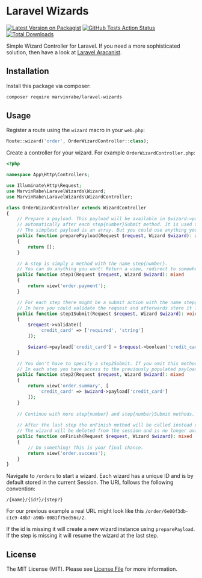 # Laravel Wizards

[![Latest Version on Packagist](https://img.shields.io/packagist/v/marvinrabe/laravel-wizards.svg?style=flat-square)](https://packagist.org/packages/marvinrabe/laravel-wizards)
[![GitHub Tests Action Status](https://img.shields.io/github/actions/workflow/status/marvinrabe/laravel-wizards/run-tests.yml?branch=master)](https://github.com/marvinrabe/laravel-wizards/actions?query=workflow%3ATests+branch%3Amaster)
[![Total Downloads](https://img.shields.io/packagist/dt/marvinrabe/laravel-wizards.svg?style=flat-square)](https://packagist.org/packages/marvinrabe/laravel-wizards)

Simple Wizard Controller for Laravel. If you need a more sophisticated solution, then have a look
at [Laravel Aracanist](https://laravel-arcanist.com).

## Installation

Install this package via composer:

```bash
composer require marvinrabe/laravel-wizards
```

## Usage

Register a route using the `wizard` macro in your `web.php`:

```php
Route::wizard('order', OrderWizardController::class);
```

Create a controller for your wizard. For example `OrderWizardController.php`:

```php
<?php

namespace App\Http\Controllers;

use Illuminate\Http\Request;
use MarvinRabe\LaravelWizards\Wizard;
use MarvinRabe\LaravelWizards\WizardController;

class OrderWizardController extends WizardController
{
    // Prepare a payload. This payload will be available in $wizard->payload on each step. It will be saved
    // automatically after each step{number}Submit method. It is used to store each partial result until onFinish.
    // The simplest payload is an array. But you could use anything you want. It only needs to be serializable!
    public function preparePayload(Request $request, Wizard $wizard): array
    {
        return [];
    }

    // A step is simply a method with the name step{number}.
    // You can do anything you want! Return a view, redirect to somewhere else, etc.
    public function step1(Request $request, Wizard $wizard): mixed
    {
        return view('order.payment');
    }

    // For each step there might be a submit action with the name step{number}Submit. This will be called on POST.
    // In here you could validate the request and afterwards store it in the prepared payload like so:
    public function step1Submit(Request $request, Wizard $wizard): void
    {
        $request->validate([
            'credit_card' => ['required', 'string']
        ]);

        $wizard->payload['credit_card'] = $request->boolean('credit_card');
    }

    // You don't have to specify a step2Submit. If you omit this method the wizard will simply jump to the next step.
    // In each step you have access to the previously populated payload. By default it is stored in the session.
    public function step2(Request $request, Wizard $wizard): mixed
    {
        return view('order.summary', [
            'credit_card' => $wizard->payload['credit_card']
        ]);
    }
    
    // Continue with more step{number} and step{number}Submit methods. As many as you like!
    
    // After the last step the onFinish method will be called instead of the step{number}Submit.
    // The wizard will be deleted from the session and is no longer available.
    public function onFinish(Request $request, Wizard $wizard): mixed
    {
        // Do something! This is your final chance.
        return view('order.success');
    }
}
```

Navigate to `/orders` to start a wizard. Each wizard has a unique ID and is by default stored in the current Session.
The URL follows the following convention:

```
/{name}/{id?}/{step?}
```

For our previous example a real URL might look like this `/order/6e00f3db-c1c9-48b7-a90b-0081f75ed56c/2`.

If the id is missing it will create a new wizard instance using `preparePayload`. If the step is missing it will resume
the wizard at the last step.

## License

The MIT License (MIT). Please see [License File](LICENSE.md) for more information.
